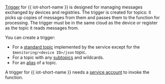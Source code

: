 [Trigger](../../functions/concepts/trigger/index.md) for {{ iot-short-name }} is designed for managing messages exchanged by devices and registries. The trigger is created for topics: it picks up copies of messages from them and passes them to the function for processing. The trigger must be in the same cloud as the device or register as the topic it reads messages from.

You can create a trigger:

* For a [standard topic](../../iot-core/concepts/topic.md) implemented by the service except for the `$monitoring/<device ID>/json` topic.
* For a topic with any [subtopics](../../iot-core/concepts/topic.md#subtopic) and wildcards.
* For an [alias](../../iot-core/concepts/topic.md#aliases) of a topic.

A trigger for {{ iot-short-name }} needs a [service account](../../iam/concepts/users/service-accounts.md) to invoke the function.

